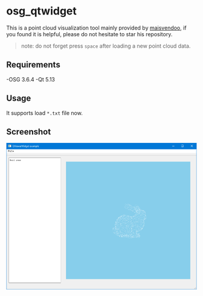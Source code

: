 # osg_qtwidget

This is a point cloud visualization tool mainly provided by [maisvendoo](https://github.com/maisvendoo/OSG-lessons), if you found it is helpful, please do not hesitate to star his repository.

> note: do not forget press `space` after loading a new point cloud data.

## Requirements

-OSG 3.6.4
-Qt 5.13

## Usage

It supports load `*.txt` file now.

## Screenshot

![screenshot](screenshot/screenshot.png)
